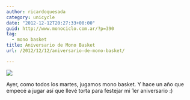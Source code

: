 ```yaml
---
author: ricardoquesada
category: unicycle
date: "2012-12-12T20:27:33+00:00"
guid: http://www.monociclo.com.ar/?p=390
tag:
  - mono basket
title: Aniversario de Mono Basket
url: /2012/12/12/aniversario-de-mono-basket/

---
```

![](/images/aniversario-de-mono-basket.jpg)

Ayer, como todos los martes, jugamos mono basket.
Y hace un año que empecé a jugar así que llevé torta para festejar mi 1er aniversario :)
